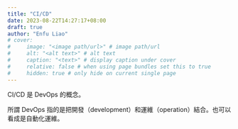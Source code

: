 ```yaml
---
title: "CI/CD"
date: 2023-08-22T14:27:17+08:00
draft: true
author: "Enfu Liao"
# cover:
#     image: "<image path/url>" # image path/url
#     alt: "<alt text>" # alt text
#     caption: "<text>" # display caption under cover
#     relative: false # when using page bundles set this to true
#     hidden: true # only hide on current single page
---
```


CI/CD 是 DevOps 的概念。

所謂 DevOps 指的是把開發（development）和運維（operation）結合。也可以看成是自動化運維。



